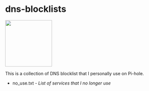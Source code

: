 # dns-blocklists
<img src="https://wp-cdn.pi-hole.net/wp-content/uploads/2018/12/pihole-text-logo-white.png" width=150px>

This is a collection of DNS blocklist that I personally use on Pi-hole.

- no_use.txt - *List of services that I no longer use*
